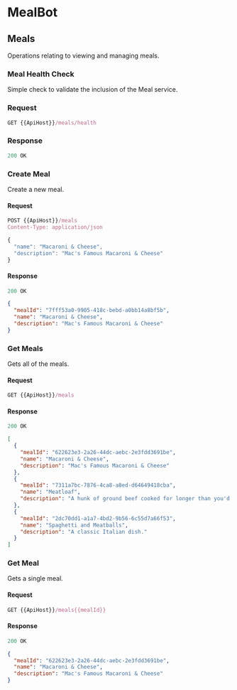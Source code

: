 # MealBot

## Meals
Operations relating to viewing and managing meals.

### Meal Health Check
Simple check to validate the inclusion of the Meal service.

### Request
```js
GET {{ApiHost}}/meals/health
```

### Response

```js
200 OK
```

### Create Meal
Create a new meal.

#### Request
```js
POST {{ApiHost}}/meals
Content-Type: application/json

{
  "name": "Macaroni & Cheese",
  "description": "Mac's Famous Macaroni & Cheese"
}
```

#### Response

```js
200 OK
```
```json
{
  "mealId": "7fff53a0-9905-418c-bebd-a0bb14a8bf5b",
  "name": "Macaroni & Cheese",
  "description": "Mac's Famous Macaroni & Cheese"
}
```

### Get Meals
Gets all of the meals.

#### Request
```js
GET {{ApiHost}}/meals
```

#### Response
```js
200 OK
```

```json
[
  {
    "mealId": "622623e3-2a26-44dc-aebc-2e3fdd3691be",
    "name": "Macaroni & Cheese",
    "description": "Mac's Famous Macaroni & Cheese"
  },
  {
    "mealId": "7311a7bc-7876-4ca8-a8ed-d64649418cba",
    "name": "Meatloaf",
    "description": "A hunk of ground beef cooked for longer than you'd expect."
  },
  {
    "mealId": "2dc70dd1-a1a7-4bd2-9b56-6c55d7a66f53",
    "name": "Spaghetti and Meatballs",
    "description": "A classic Italian dish."
  }
]
```

### Get Meal
Gets a single meal.

#### Request
```js
GET {{ApiHost}}/meals{{mealId}}
```

#### Response
```js
200 OK
```

```json
{
  "mealId": "622623e3-2a26-44dc-aebc-2e3fdd3691be",
  "name": "Macaroni & Cheese",
  "description": "Mac's Famous Macaroni & Cheese"
}
```